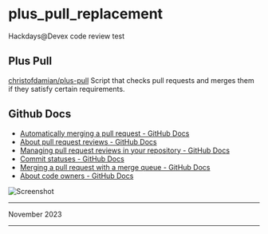 # plus_pull_replacement

Hackdays@Devex code review test

## Plus Pull

[christofdamian/plus-pull](https://github.com/christofdamian/plus-pull)
Script that checks pull requests and merges them if they satisfy certain requirements.

## Github Docs

- [Automatically merging a pull request - GitHub Docs](https://docs.github.com/en/pull-requests/collaborating-with-pull-requests/incorporating-changes-from-a-pull-request/automatically-merging-a-pull-request)
- [About pull request reviews - GitHub Docs](https://docs.github.com/en/pull-requests/collaborating-with-pull-requests/reviewing-changes-in-pull-requests/about-pull-request-reviews)
- [Managing pull request reviews in your repository - GitHub Docs](https://docs.github.com/en/repositories/managing-your-repositorys-settings-and-features/managing-repository-settings/managing-pull-request-reviews-in-your-repository)
- [Commit statuses - GitHub Docs](https://docs.github.com/en/rest/commits/statuses?apiVersion=2022-11-28)
- [Merging a pull request with a merge queue - GitHub Docs](https://docs.github.com/en/pull-requests/collaborating-with-pull-requests/incorporating-changes-from-a-pull-request/merging-a-pull-request-with-a-merge-queue)
- [About code owners - GitHub Docs](https://docs.github.com/en/repositories/managing-your-repositorys-settings-and-features/customizing-your-repository/about-code-owners)

![Screenshot](https://github.com/agustibr/plus_pull_replacement/assets/210216/2817e547-c661-4c00-a289-7cf0ed013011)

---

November 2023

---
